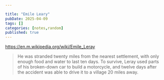 ```yaml
---

title: "Emile Leary"
pubDate: 2025-04-09
tags: []
categories: [notes,random]
published: true
---
```



https://en.m.wikipedia.org/wiki/Emile_Leray 

> He was stranded twenty miles from the nearest settlement, with only enough food and water to last ten days. To survive, Leray used parts of his broken-down car to build a motorcycle, and twelve days after the accident was able to drive it to a village 20 miles away.

